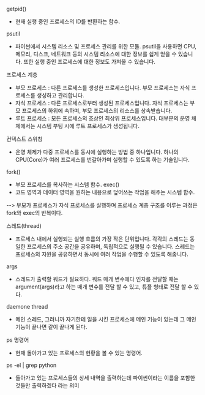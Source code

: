 getpid()
- 현재 실행 중인 프로세스의 ID를 반환하는 함수.

psutil
- 파이썬에서 시스템 리소스 및 프로세스 관리를 위한 모듈. psutil을 사용하면 CPU, 메모리, 디스크, 네트워크 등의 시스템 리소스에 대한 정보를 쉽게 얻을 수 있습니다. 또한 실행 중인 프로세스에 대한 정보도 가져올 수 있습니다.

프로세스 계층
- 부모 프로세스 : 다른 프로세스를 생성한 프로세스입니다. 부모 프로세스는 자식 프로세스를 생성하고 관리합니다.
- 자식 프로세스 : 다른 프로세스로부터 생성된 프로세스입니다. 자식 프로세스는 부모 프로세스의 하위에 속하며, 부모 프로세스의 리소스를 상속받습니다.
- 루트 프로세스 : 모든 프로세스의 조상인 최상위 프로세스입니다. 대부분의 운영 체제에서는 시스템 부팅 시에 루트 프로세스가 생성됩니다.

컨텍스트 스위칭
- 운영 체제가 다중 프로세스를 동시에 실행하는 방법 중 하나입니다. 하나의 CPU(Core)가 여러 프로세스를 번갈아가며 실행할 수 있도록 하는 기술입니다.


fork()
- 부모 프로세스를 복사하는 시스템 함수.
exec()
- 코드 영역과 데이터 영역을 원하는 내용으로 덮어쓰는 작업을 해주는 시스템 함수.

--> 부모가 프로세스가 자식 프로세스를 실행하며 프로세스 계층 구조를 이루는 과정은 fork와 exec의 반복이다.


스레드(thread)
- 프로세스 내에서 실행되는 실행 흐름의 가장 작은 단위입니다. 각각의 스레드는 동일한 프로세스의 주소 공간을 공유하며, 독립적으로 실행될 수 있습니다. 스레드는 프로세스의 자원을 공유하면서 동시에 여러 작업을 수행할 수 있도록 해줍니다.

args
- 스레드가 출력할 워드가 필요하다. 워드 매개 변수에다 인자를 전달할 때는 argument(args)라고 하는 매개 변수를 전달 할 수 있고, 튜플 형태로 전달 할 수 있다.

daemone thread
- 메인 스레드, 그러니까 자기한테 일을 시킨 프로세스에 메인 기능이 있는데 그 메인 기능이 끝나면 같이 끝나게 된다.

ps 명령어
- 현재 돌아가고 있는 프로세스의 현황을 볼 수 있는 명령어.

ps -el | grep python
- 돌아가고 있는 프로세스들의 상세 내역을 출력하는데 파이썬이라는 이름을 포함한 것들만 출력하겠다 라는 의미
